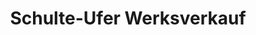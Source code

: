 ---
title: "Schulte-Ufer Werksverkauf"
url: /sundern-sauerland/schulte-ufer-werksverkauf/
shop: Haushaltsartikel
---